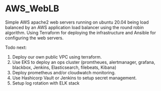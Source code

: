 # AWS_WebLB
Simple AWS apache2 web servers running on ubuntu 20.04 being load balanced by an AWS application load balancer using the round robin algorithm. Using Terraform for deploying the infrastructure and Ansible for configuring the web servers.


Todo next:
1. Deploy our own public VPC using terraform.
2. Use EKS to deploy an ops cluster (promtheues, alertmanager, grafana, blackbox, Jenkins, Elasticsearch, filebeats, Kibana)
3. Deploy prometheus and/or cloudwatch monitoring.
4. Use Hashicorp Vault or Jenkins to setup secret management.
5. Setup log rotation with ELK stack
